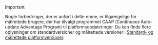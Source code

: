 > [!IMPORTANT]
> Nogle forbedringer, der er anført i dette emne, er tilgængelige for målrettede brugere, der har tilvalgt programmet CAAP (Continuous Auto-update Advantage Program) til platformsopdateringer. Du kan finde flere oplysninger om standardversioner og målrettede versioner i [Standard- og målrettede platformversioner](../fin-and-ops/get-started/public-preview-releases.md).

